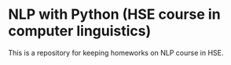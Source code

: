 # NLP with Python (HSE course in computer linguistics)
This is a repository for keeping homeworks on NLP course in HSE.
 
